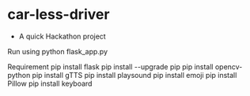 # car-less-driver
- A quick Hackathon project

Run using
python flask_app.py

Requirement
pip install flask
pip install --upgrade pip
pip install opencv-python
pip install gTTS
pip install playsound
pip install emoji
pip install Pillow
pip install keyboard
